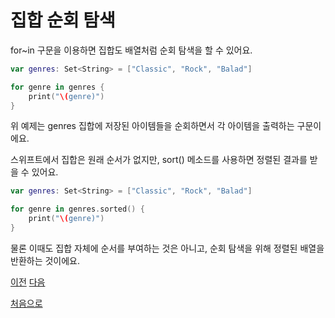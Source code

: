# 집합 순회 탐색

for~in 구문을 이용하면 집합도 배열처럼 순회 탐색을 할 수 있어요.

```swift
var genres: Set<String> = ["Classic", "Rock", "Balad"]

for genre in genres {
    print("\(genre)")
}
```

위 예제는 genres 집합에 저장된 아이템들을 순회하면서 각 아이템을 출력하는 구문이에요.

스위프트에서 집합은 원래 순서가 없지만, sort() 메소드를 사용하면 정렬된 결과를 받을 수 있어요.

```swift
var genres: Set<String> = ["Classic", "Rock", "Balad"]

for genre in genres.sorted() {
    print("\(genre)")
}
```

물론 이때도 집합 자체에 순서를 부여하는 것은 아니고, 순회 탐색을 위해 정렬된 배열을 반환하는 것이에요.

[이전](https://github.com/MojitoBar/iOS-DeepDive/blob/main/%EA%BC%BC%EA%BC%BC%ED%95%9C_%EC%9E%AC%EC%9D%80%EC%94%A8%EC%9D%98_Swift_%EB%AC%B8%EB%B2%95%ED%8E%B8/5.2.1.md)
[다음](https://github.com/MojitoBar/iOS-DeepDive/blob/main/%EA%BC%BC%EA%BC%BC%ED%95%9C_%EC%9E%AC%EC%9D%80%EC%94%A8%EC%9D%98_Swift_%EB%AC%B8%EB%B2%95%ED%8E%B8/5.2.3.md)

[처음으로](https://github.com/MojitoBar/iOS-DeepDive/blob/main/%EA%BC%BC%EA%BC%BC%ED%95%9C_%EC%9E%AC%EC%9D%80%EC%94%A8%EC%9D%98_Swift_%EB%AC%B8%EB%B2%95%ED%8E%B8/README.md)
